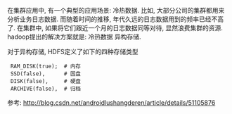 在集群应用中, 有一个典型的应用场景: 冷热数据. 比如, 大部分公司的集群都用来分析业务日志数据.
而随着时间的推移, 年代久远的日志数据用到的频率已经不高了. 在集群中, 如果将它们跟近一个月的日志数据同等对待, 显然浪费集群的资源.
hadoop提出的解决方案就是: 冷热数据 异构存储.

对于异构存储, HDFS定义了如下的四种存储类型
 ```
  RAM_DISK(true);  # 内存
  SSD(false),      # 固盘
  DISK(false),     # 硬盘
  ARCHIVE(false),  # 归档
```

参考:
http://blog.csdn.net/androidlushangderen/article/details/51105876
